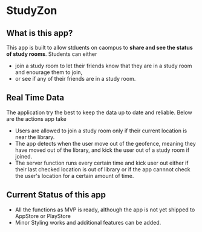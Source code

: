 # StudyZon

## What is this app?
This app is built to allow stduents on caompus to **share and see the status of study rooms**. 
Students can either 
- join a study room to let their friends know that they are in a study room and enourage them to join,
- or see if any of their friends are in a study room.

## Real Time Data
The application try the best to keep the data up to date and reliable. Below are the actions app take
- Users are allowed to join a study room only if their current location is near the library.
- The app detects when the user move out of the geofence, meaning they have moved out of the library, and kick the user out of a study room if joined.
- The server function runs every certain time and kick user out either if their last checked location is out of library or if the app cannnot check the user's location for a certain amount of time.

## Current Status of this app
- All the functions as MVP is ready, although the app is not yet shipped to AppStore or PlayStore
- Minor Styling works and additional features can be added.

